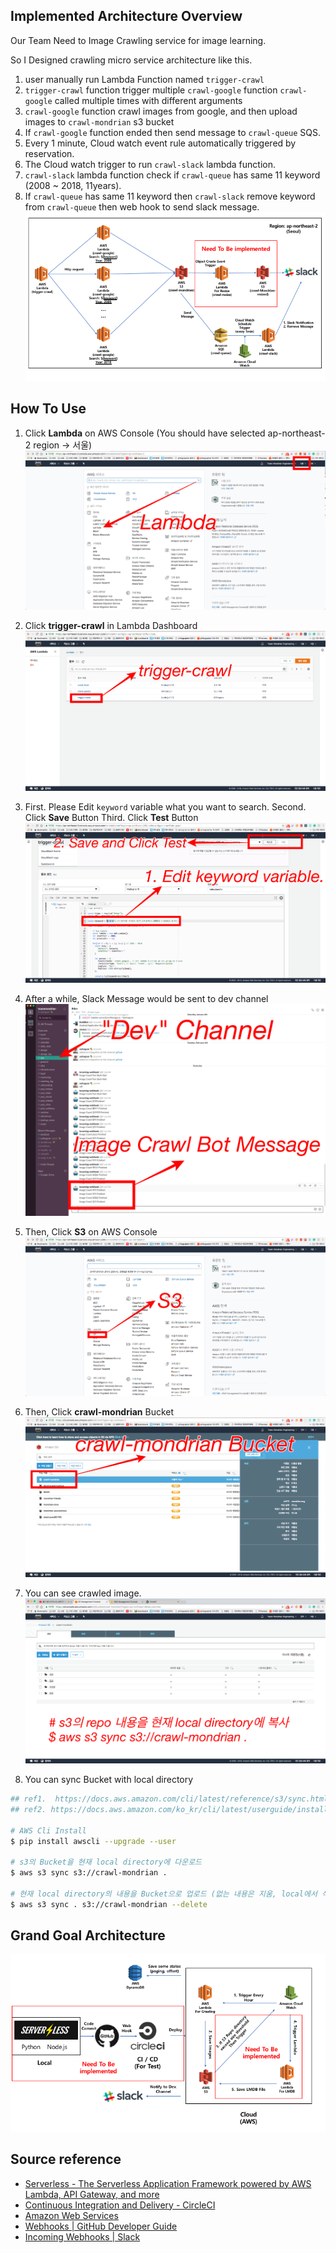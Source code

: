 ## Implemented Architecture Overview
Our Team Need to Image Crawling service for image learning.

So I Designed crawling micro service architecture like this.
1. user manually run Lambda Function named `trigger-crawl`
2. `trigger-crawl` function trigger  multiple `crawl-google` function `crawl-google` called multiple times with different arguments
3. `crawl-google` function crawl images from google, and then upload images to `crawl-mondrian` s3 bucket
4. If `crawl-google` function ended then send message to `crawl-queue` SQS. 
5. Every 1 minute, Cloud watch event rule automatically triggered by reservation. 
6. The Cloud watch trigger to run `crawl-slack` lambda function.
7. `crawl-slack` lambda function check if `crawl-queue`  has same 11 keyword (2008 ~ 2018, 11years).
8. If `crawl-queue`  has same 11 keyword then `crawl-slack` remove keyword from `crawl-queue` then web hook to send slack message.
![implemented_architecture](./images/implemented_architecture.png)

## How To Use
1. Click **Lambda** on AWS Console (You should have selected ap-northeast-2 region -> 서울)
![how_to_use_1](./images/how_to_use_1.png)

1. Click **trigger-crawl** in Lambda Dashboard
![how_to_use_2](./images/how_to_use_2.png)

1. First. Please Edit `keyword` variable what you want to search.
Second. Click **Save** Button
Third. Click **Test** Button
![how_to_use_3](./images/how_to_use_3.png)

1. After a while, Slack Message would be sent to dev channel
![how_to_use_4](./images/how_to_use_4.png)

1. Then, Click **S3** on AWS Console
![how_to_use_5](./images/how_to_use_5.png)

1. Then, Click **crawl-mondrian** Bucket 
![how_to_use_6](./images/how_to_use_6.png)

1. You can see crawled image.
![how_to_use_7](./images/how_to_use_7.png)

1. You can sync Bucket with local directory
```bash
## ref1.  https://docs.aws.amazon.com/cli/latest/reference/s3/sync.html
## ref2. https://docs.aws.amazon.com/ko_kr/cli/latest/userguide/installing.html

# AWS Cli Install
$ pip install awscli --upgrade --user

# s3의 Bucket을 현재 local directory에 다운로드
$ aws s3 sync s3://crawl-mondrian .

# 현재 local directory의 내용을 Bucket으로 업로드 (없는 내용은 지움, local에서 삭제한 이미지는 Bucket에서도 삭제)
$ aws s3 sync . s3://crawl-mondrian --delete
```

## Grand Goal Architecture
![master_goal_architecture](./images/master_goal_architecture.png)

## Source reference
- [Serverless - The Serverless Application Framework powered by AWS Lambda, API Gateway, and more](https://serverless.com/)
- [Continuous Integration and Delivery - CircleCI](https://circleci.com/)
- [Amazon Web Services](https://aws.amazon.com/ko/)
- [Webhooks | GitHub Developer Guide](https://developer.github.com/webhooks/)
- [Incoming Webhooks | Slack](https://api.slack.com/incoming-webhooks)
